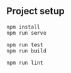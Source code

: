 ## Project setup
```
npm install
npm run serve

npm run test
npm run build
```

```
npm run lint
```